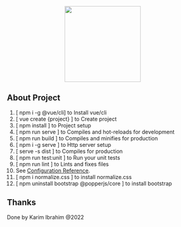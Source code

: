 <p align="center"><a href="https://v2.vuejs.org" target="_blank"><img src="https://v2.vuejs.org/images/logo.svg" height="200"></a></p>

## About Project

1. [ npm i -g @vue/cli] to Install vue/cli
2. [ vue create {project} ] to Create project
3. [ npm install ] to Project setup
4. [ npm run serve ] to Compiles and hot-reloads for development
5. [ npm run build ] to Compiles and minifies for production
6. [ npm i -g serve ] to Http server setup
7. [ serve -s dist ] to Compiles for production
8. [ npm run test:unit ] to Run your unit tests
9. [ npm run lint ] to Lints and fixes files
10. See [Configuration Reference](https://cli.vuejs.org/config/).
11. [ npm i normalize.css ] to install normalize.css
12. [ npm uninstall bootstrap @popperjs/core ] to install bootstrap

## Thanks

Done by Karim Ibrahim @2022
